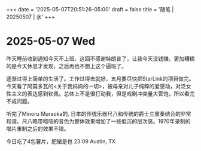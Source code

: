 +++
date = '2025-05-07T20:51:26-05:00'
draft = false
title = '随笔 | 20250507 | 水'
+++

# 2025-05-07 Wed  

昨天睡前收到通知今天不上班，这回不感谢特朗普了，让我今天没钱赚。更加糟糕的是今天休息才发现，之后再也不想上这个逼班了。  

逐渐过得上简单的生活了。工作过得去就好，五月要尽快把StarLink的项目做完。今天看了阿莫多瓦的<关于我妈妈的一切>，被母亲对儿子纯粹的爱感动，对泛女性主义的表达感到钦佩。总体上不是很打动我，但是戏剧冲突量大管饱，所以看完不成问题。  

听完了Minoru Muraoka的<Bamboo>, 日本的传统乐器尺八和传统的爵士三重奏结合的非常和谐。尺八略带喑哑的音色为整体效果增加了一些低沉的层次感。1970年录制的唱片重制之后的效果不错。

今日吃了4包薯片，肥猪是也
23:09 Austin, TX